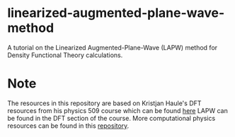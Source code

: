 # linearized-augmented-plane-wave-method
A tutorial on the Linearized Augmented-Plane-Wave (LAPW) method for Density Functional Theory calculations.
# Note
The resources in this repository are based on Kristjan Haule's DFT resources from his physics 509 course which can be found [here](https://www.physics.rutgers.edu/grad/509/) LAPW can be found in the DFT section of the course. More computational physics resources can be found in this [repository](https://github.com/haulek/CompPhysics/tree/main).
